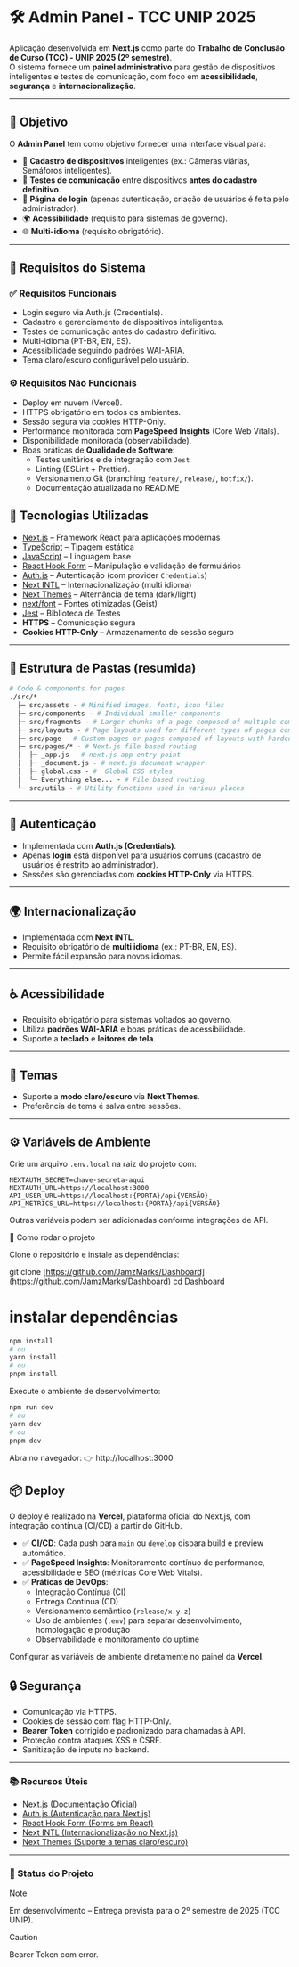 # 🛠️ Admin Panel - TCC UNIP 2025

Aplicação desenvolvida em **Next.js** como parte do **Trabalho de Conclusão de Curso (TCC) - UNIP 2025 (2º semestre)**.  
O sistema fornece um **painel administrativo** para gestão de dispositivos inteligentes e testes de comunicação, com foco em **acessibilidade**, **segurança** e **internacionalização**.

---

## 🎯 Objetivo

O **Admin Panel** tem como objetivo fornecer uma interface visual para:

- 📡 **Cadastro de dispositivos** inteligentes (ex.: Câmeras viárias, Semáforos inteligentes).  
- 🔗 **Testes de comunicação** entre dispositivos **antes do cadastro definitivo**.  
- 🔐 **Página de login** (apenas autenticação, criação de usuários é feita pelo administrador).  
- 🌍 **Acessibilidade** (requisito para sistemas de governo).  
- 🌐 **Multi-idioma** (requisito obrigatório).  

---

## 📝 Requisitos do Sistema

### ✅ Requisitos Funcionais
- Login seguro via Auth.js (Credentials).  
- Cadastro e gerenciamento de dispositivos inteligentes.  
- Testes de comunicação antes do cadastro definitivo.  
- Multi-idioma (PT-BR, EN, ES).  
- Acessibilidade seguindo padrões WAI-ARIA.  
- Tema claro/escuro configurável pelo usuário.  

### ⚙️ Requisitos Não Funcionais
- Deploy em nuvem (Vercel).  
- HTTPS obrigatório em todos os ambientes.  
- Sessão segura via cookies HTTP-Only.  
- Performance monitorada com **PageSpeed Insights** (Core Web Vitals).  
- Disponibilidade monitorada (observabilidade).  
- Boas práticas de **Qualidade de Software**:  
  - Testes unitários e de integração com `Jest` 
  - Linting (ESLint + Prettier).  
  - Versionamento Git (branching `feature/`, `release/`, `hotfix/`).  
  - Documentação atualizada no READ.ME
 

## 🚀 Tecnologias Utilizadas

- [Next.js](https://nextjs.org/) – Framework React para aplicações modernas
- [TypeScript](https://www.typescriptlang.org/) – Tipagem estática
- [JavaScript](https://developer.mozilla.org/en-US/docs/Web/JavaScript) – Linguagem base
- [React Hook Form](https://react-hook-form.com/) – Manipulação e validação de formulários
- [Auth.js](https://authjs.dev/) – Autenticação (com provider `Credentials`)
- [Next INTL](https://next-intl-docs.vercel.app/) – Internacionalização (multi idioma)
- [Next Themes](https://github.com/pacocoursey/next-themes) – Alternância de tema (dark/light)
- [next/font](https://nextjs.org/docs/app/building-your-application/optimizing/fonts) – Fontes otimizadas (Geist)
- [Jest](https://jestjs.io/docs/getting-started) – Biblioteca de Testes
- **HTTPS** – Comunicação segura
- **Cookies HTTP-Only** – Armazenamento de sessão seguro

---

## 📂 Estrutura de Pastas (resumida)

```graphql
# Code & components for pages
./src/* 
  ├─ src/assets - # Minified images, fonts, icon files
  ├─ src/components - # Individual smaller components
  ├─ src/fragments - # Larger chunks of a page composed of multiple components
  ├─ src/layouts - # Page layouts used for different types of pages composed of components and fragments
  ├─ src/page - # Custom pages or pages composed of layouts with hardcoded data components, fragments, & layouts
  ├─ src/pages/* - # Next.js file based routing
  │  ├─ _app.js - # next.js app entry point
  │  ├─ _document.js - # next.js document wrapper
  │  ├─ global.css - #  Global CSS styles
  │  └─ Everything else... - # File based routing
  └─ src/utils - # Utility functions used in various places
```
---

## 🔑 Autenticação

- Implementada com **Auth.js (Credentials)**.  
- Apenas **login** está disponível para usuários comuns (cadastro de usuários é restrito ao administrador).  
- Sessões são gerenciadas com **cookies HTTP-Only** via HTTPS.  

---

## 🌍 Internacionalização

- Implementada com **Next INTL**.  
- Requisito obrigatório de **multi idioma** (ex.: PT-BR, EN, ES).  
- Permite fácil expansão para novos idiomas.  

---

## ♿ Acessibilidade

- Requisito obrigatório para sistemas voltados ao governo.  
- Utiliza **padrões WAI-ARIA** e boas práticas de acessibilidade.  
- Suporte a **teclado** e **leitores de tela**.  

---

## 🎨 Temas

- Suporte a **modo claro/escuro** via **Next Themes**.  
- Preferência de tema é salva entre sessões.  

---

## ⚙️ Variáveis de Ambiente

Crie um arquivo `.env.local` na raiz do projeto com:

```env
NEXTAUTH_SECRET=chave-secreta-aqui
NEXTAUTH_URL=https://localhost:3000
API_USER_URL=https://localhost:{PORTA}/api{VERSÃO}
API_METRICS_URL=https://localhost:{PORTA}/api{VERSÃO}
```


Outras variáveis podem ser adicionadas conforme integrações de API.

🚀 Como rodar o projeto

Clone o repositório e instale as dependências:

git clone [https://github.com/JamzMarks/Dashboard](https://github.com/JamzMarks/Dashboard) 
cd Dashboard

# instalar dependências
```bash
npm install
# ou
yarn install
# ou
pnpm install
```

Execute o ambiente de desenvolvimento:

```bash
npm run dev
# ou
yarn dev
# ou
pnpm dev
```

Abra no navegador:
👉 http://localhost:3000

## 📦 Deploy

O deploy é realizado na **Vercel**, plataforma oficial do Next.js, com integração contínua (CI/CD) a partir do GitHub.

- ✅ **CI/CD**: Cada push para `main` ou `develop` dispara build e preview automático.  
- ✅ **PageSpeed Insights**: Monitoramento contínuo de performance, acessibilidade e SEO (métricas Core Web Vitals).  
- ✅ **Práticas de DevOps**:  
  - Integração Contínua (CI)  
  - Entrega Contínua (CD)  
  - Versionamento semântico (`release/x.y.z`)  
  - Uso de ambientes (`.env`) para separar desenvolvimento, homologação e produção  
  - Observabilidade e monitoramento do uptime  

Configurar as variáveis de ambiente diretamente no painel da **Vercel**.

## 🔒 Segurança

- Comunicação via HTTPS.  
- Cookies de sessão com flag HTTP-Only.  
- **Bearer Token** corrigido e padronizado para chamadas à API.  
- Proteção contra ataques XSS e CSRF.  
- Sanitização de inputs no backend.

---

### 📚 Recursos Úteis

- [Next.js (Documentação Oficial)](https://nextjs.org/docs)  
- [Auth.js (Autenticação para Next.js)](https://authjs.dev/)  
- [React Hook Form (Forms em React)](https://react-hook-form.com/)  
- [Next INTL (Internacionalização no Next.js)](https://next-intl-docs.vercel.app/)  
- [Next Themes (Suporte a temas claro/escuro)](https://github.com/pacocoursey/next-themes)  

 ---
### 📌 Status do Projeto

> [!NOTE]  
> Em desenvolvimento – Entrega prevista para o 2º semestre de 2025 (TCC UNIP).

> [!CAUTION]
> Bearer Token com error.
